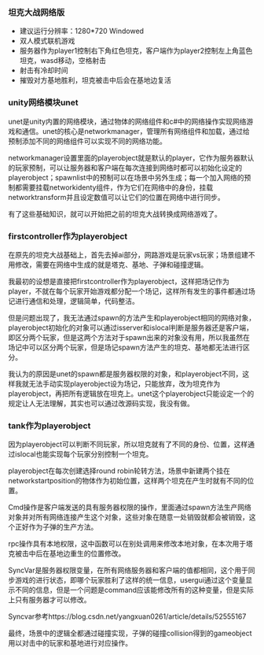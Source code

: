 ### 坦克大战网络版

* 建议运行分辨率：1280*720 Windowed
* 双人模式联机游戏
* 服务器作为player1控制右下角红色坦克，客户端作为player2控制左上角蓝色坦克，wasd移动，空格射击
* 射击有冷却时间
* 摧毁对方基地胜利，坦克被击中后会在基地边复活

### unity网络模块unet

unet是unity内置的网络模块，通过物体的网络组件和c#中的网络操作实现网络游戏和通信。unet的核心是networkmanager，管理所有网络组件和加载，通过给预制添加不同的网络组件可以实现不同的网络功能。

networkmanager设置里面的playerobject就是默认的player，它作为服务器默认的玩家预制，可以让服务器和客户端在每次连接到网络时都可以初始化设定的playerobject；spawnlist中的预制可以在场景中另外生成；每一个加入网络的预制都需要挂载networkidenty组件，作为它们在网络中的身份，挂载networktransform并且设定数值可以让它们的位置在网络中进行同步。

有了这些基础知识，就可以开始把之前的坦克大战转换成网络游戏了。

### firstcontroller作为playerobject

在原先的坦克大战基础上，首先去掉ai部分，网路游戏是玩家vs玩家；场景组建不用修改，需要在网络中生成的就是塔克、基地、子弹和碰撞逻辑。

我最初的设想是直接把firstcontroller作为playerobject，这样把场记作为player，不就在每个玩家开始游戏都分配一个场记，这样所有发生的事件都通过场记进行通信和处理，逻辑简单，代码整洁。

但是问题出现了，我无法通过spawn的方法产生和playerobject相同的网络对象，playerobject初始化的对象可以通过isserver和islocal判断是服务器还是客户端，即区分两个玩家，但是这两个方法对于spawn出来的对象没有用，所以我虽然在场记中可以区分两个玩家，但是场记spawn方法产生的坦克、基地都无法进行区分。

我认为的原因是unet的spawn都是服务器权限的对象，和playerobject不同，这样我就无法手动实现playerobject设为场记，只能放弃，改为坦克作为playerobject，再把所有逻辑放在坦克上。unet这个playerobject只能设定一个的规定让人无法理解，其实也可以通过改源码实现，我没有做。

### tank作为playerobject

因为playerobject可以判断不同玩家，所以坦克就有了不同的身份、位置，这样通过islocal也能实现每个玩家分别控制一个坦克。

playerobject在每次创建选择round robin轮转方法，场景中新建两个挂在networkstartposition的物体作为初始位置，这样两个坦克在产生时就有不同的位置。

Cmd操作是客户端发送的具有服务器权限的操作，里面通过spawn方法生产网络对象并对所有网络连接产生这个对象，这些对象在随意一处销毁就都会被销毁，这个正好作为子弹的生产方法。

rpc操作具有本地权限，这中函数可以在别处调用来修改本地对象，在本次用于塔克被击中后在基地边重生的位置修改。

SyncVar是服务器权限变量，在所有网络服务器和客户端的值都相同，这个用于同步游戏的进行状态，即哪个玩家胜利了这样的统一信息，usergui通过这个变量显示不同的信息，但是一个问题是command应该能修改所有的这种变量，但是实际上只有服务器才可以修改。

Syncvar参考https://blog.csdn.net/yangxuan0261/article/details/52555167

最终，场景中的逻辑全都通过碰撞实现，子弹的碰撞collision得到的gameobject用以对击中的玩家和基地进行对应操作。




